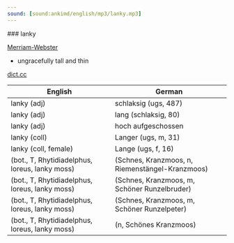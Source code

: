 ```yaml
---
sound: [sound:ankimd/english/mp3/lanky.mp3]
---
```


\### lanky

[Merriam-Webster](https://www.merriam-webster.com/dictionary/lanky)

- ungracefully tall and thin

[dict.cc](https://www.dict.cc/lanky)

| English        | German       |
| -------------- | ------------ |
| lanky (adj) | schlaksig (ugs, 487) |
| lanky (adj) | lang (schlaksig, 80) |
| lanky (adj) | hoch aufgeschossen |
| lanky (coll) | Langer (ugs, m, 31) |
| lanky (coll, female) | Lange (ugs, f, 16) |
|  (bot., T, Rhytidiadelphus, loreus, lanky moss) |  (Schnes, Kranzmoos, n, Riemenstängel-Kranzmoos) |
|  (bot., T, Rhytidiadelphus, loreus, lanky moss) |  (Schnes, Kranzmoos, m, Schöner Runzelbruder) |
|  (bot., T, Rhytidiadelphus, loreus, lanky moss) |  (Schnes, Kranzmoos, m, Schöner Runzelpeter) |
|  (bot., T, Rhytidiadelphus, loreus, lanky moss) |  (n, Schönes Kranzmoos) |
